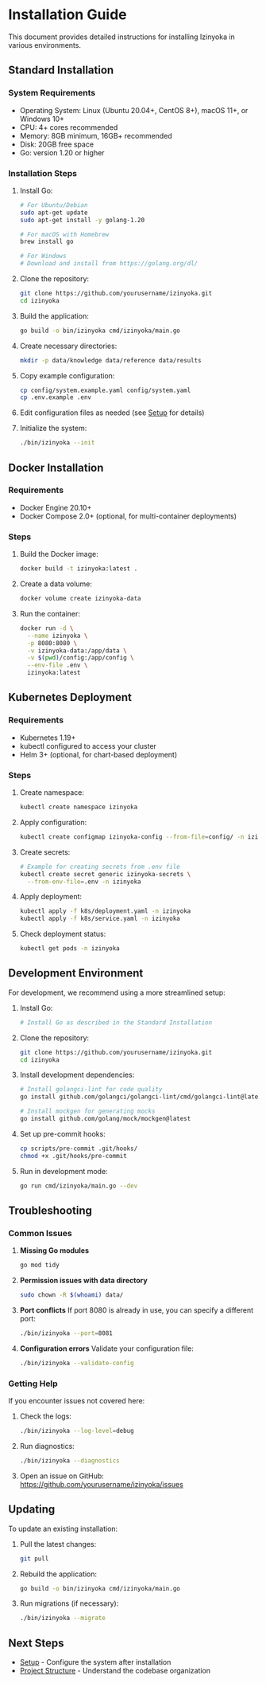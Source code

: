 # Installation Guide

This document provides detailed instructions for installing Izinyoka in various environments.

## Standard Installation

### System Requirements

- Operating System: Linux (Ubuntu 20.04+, CentOS 8+), macOS 11+, or Windows 10+
- CPU: 4+ cores recommended
- Memory: 8GB minimum, 16GB+ recommended
- Disk: 20GB free space
- Go: version 1.20 or higher

### Installation Steps

1. Install Go:
   ```bash
   # For Ubuntu/Debian
   sudo apt-get update
   sudo apt-get install -y golang-1.20
   
   # For macOS with Homebrew
   brew install go
   
   # For Windows
   # Download and install from https://golang.org/dl/
   ```

2. Clone the repository:
   ```bash
   git clone https://github.com/yourusername/izinyoka.git
   cd izinyoka
   ```

3. Build the application:
   ```bash
   go build -o bin/izinyoka cmd/izinyoka/main.go
   ```

4. Create necessary directories:
   ```bash
   mkdir -p data/knowledge data/reference data/results
   ```

5. Copy example configuration:
   ```bash
   cp config/system.example.yaml config/system.yaml
   cp .env.example .env
   ```

6. Edit configuration files as needed (see [Setup](setup.md) for details)

7. Initialize the system:
   ```bash
   ./bin/izinyoka --init
   ```

## Docker Installation

### Requirements

- Docker Engine 20.10+
- Docker Compose 2.0+ (optional, for multi-container deployments)

### Steps

1. Build the Docker image:
   ```bash
   docker build -t izinyoka:latest .
   ```

2. Create a data volume:
   ```bash
   docker volume create izinyoka-data
   ```

3. Run the container:
   ```bash
   docker run -d \
     --name izinyoka \
     -p 8080:8080 \
     -v izinyoka-data:/app/data \
     -v $(pwd)/config:/app/config \
     --env-file .env \
     izinyoka:latest
   ```

## Kubernetes Deployment

### Requirements

- Kubernetes 1.19+
- kubectl configured to access your cluster
- Helm 3+ (optional, for chart-based deployment)

### Steps

1. Create namespace:
   ```bash
   kubectl create namespace izinyoka
   ```

2. Apply configuration:
   ```bash
   kubectl create configmap izinyoka-config --from-file=config/ -n izinyoka
   ```

3. Create secrets:
   ```bash
   # Example for creating secrets from .env file
   kubectl create secret generic izinyoka-secrets \
     --from-env-file=.env -n izinyoka
   ```

4. Apply deployment:
   ```bash
   kubectl apply -f k8s/deployment.yaml -n izinyoka
   kubectl apply -f k8s/service.yaml -n izinyoka
   ```

5. Check deployment status:
   ```bash
   kubectl get pods -n izinyoka
   ```

## Development Environment

For development, we recommend using a more streamlined setup:

1. Install Go:
   ```bash
   # Install Go as described in the Standard Installation
   ```

2. Clone the repository:
   ```bash
   git clone https://github.com/yourusername/izinyoka.git
   cd izinyoka
   ```

3. Install development dependencies:
   ```bash
   # Install golangci-lint for code quality
   go install github.com/golangci/golangci-lint/cmd/golangci-lint@latest
   
   # Install mockgen for generating mocks
   go install github.com/golang/mock/mockgen@latest
   ```

4. Set up pre-commit hooks:
   ```bash
   cp scripts/pre-commit .git/hooks/
   chmod +x .git/hooks/pre-commit
   ```

5. Run in development mode:
   ```bash
   go run cmd/izinyoka/main.go --dev
   ```

## Troubleshooting

### Common Issues

1. **Missing Go modules**
   ```bash
   go mod tidy
   ```

2. **Permission issues with data directory**
   ```bash
   sudo chown -R $(whoami) data/
   ```

3. **Port conflicts**
   If port 8080 is already in use, you can specify a different port:
   ```bash
   ./bin/izinyoka --port=8081
   ```

4. **Configuration errors**
   Validate your configuration file:
   ```bash
   ./bin/izinyoka --validate-config
   ```

### Getting Help

If you encounter issues not covered here:

1. Check the logs:
   ```bash
   ./bin/izinyoka --log-level=debug
   ```

2. Run diagnostics:
   ```bash
   ./bin/izinyoka --diagnostics
   ```

3. Open an issue on GitHub:
   https://github.com/yourusername/izinyoka/issues

## Updating

To update an existing installation:

1. Pull the latest changes:
   ```bash
   git pull
   ```

2. Rebuild the application:
   ```bash
   go build -o bin/izinyoka cmd/izinyoka/main.go
   ```

3. Run migrations (if necessary):
   ```bash
   ./bin/izinyoka --migrate
   ```

## Next Steps

- [Setup](setup.md) - Configure the system after installation
- [Project Structure](structure.md) - Understand the codebase organization
